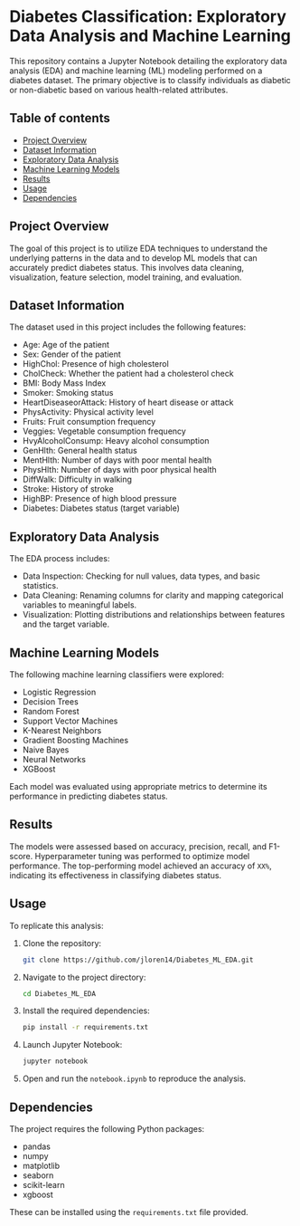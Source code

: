 # Diabetes Classification: Exploratory Data Analysis and Machine Learning 

This repository contains a Jupyter Notebook detailing the exploratory data analysis (EDA) and machine learning (ML) modeling performed on a diabetes dataset. The primary objective is to classify individuals as diabetic or non-diabetic based on various health-related attributes.

## Table of contents
* [Project Overview](#project-overview)
* [Dataset Information](#dataset-information)
* [Exploratory Data Analysis](#exploratory-data-analysis)
* [Machine Learning Models](#machine-learning-models)
* [Results](#results)
* [Usage](#usage)
* [Dependencies](#dependencies)

## Project Overview

The goal of this project is to utilize EDA techniques to understand the underlying patterns in the data and to develop ML models that can accurately predict diabetes status. This involves data cleaning, visualization, feature selection, model training, and evaluation.

## Dataset Information

The dataset used in this project includes the following features:
* Age: Age of the patient
* Sex: Gender of the patient
* HighChol: Presence of high cholesterol
* CholCheck: Whether the patient had a cholesterol check
* BMI: Body Mass Index
* Smoker: Smoking status
* HeartDiseaseorAttack: History of heart disease or attack
* PhysActivity: Physical activity level
* Fruits: Fruit consumption frequency
* Veggies: Vegetable consumption frequency
* HvyAlcoholConsump: Heavy alcohol consumption
* GenHlth: General health status
* MentHlth: Number of days with poor mental health
* PhysHlth: Number of days with poor physical health
* DiffWalk: Difficulty in walking
* Stroke: History of stroke
* HighBP: Presence of high blood pressure
* Diabetes: Diabetes status (target variable)

## Exploratory Data Analysis

The EDA process includes:
* Data Inspection: Checking for null values, data types, and basic statistics.
* Data Cleaning: Renaming columns for clarity and mapping categorical variables to meaningful labels.
* Visualization: Plotting distributions and relationships between features and the target variable.

## Machine Learning Models

The following machine learning classifiers were explored:

* Logistic Regression
* Decision Trees
* Random Forest
* Support Vector Machines
* K-Nearest Neighbors
* Gradient Boosting Machines
* Naive Bayes
* Neural Networks
* XGBoost

Each model was evaluated using appropriate metrics to determine its performance in predicting diabetes status.

## Results

The models were assessed based on accuracy, precision, recall, and F1-score. Hyperparameter tuning was performed to optimize model performance. The top-performing model achieved an accuracy of `XX%`, indicating its effectiveness in classifying diabetes status.

## Usage

To replicate this analysis:

1. Clone the repository:
   ```bash
   git clone https://github.com/jloren14/Diabetes_ML_EDA.git
2. Navigate to the project directory:
   ``` bash
   cd Diabetes_ML_EDA
3. Install the required dependencies:
   ``` bash
   pip install -r requirements.txt
4. Launch Jupyter Notebook:
   ``` bash
   jupyter notebook
5. Open and run the `notebook.ipynb` to reproduce the analysis.

## Dependencies

The project requires the following Python packages:
* pandas
* numpy
* matplotlib
* seaborn
* scikit-learn
* xgboost

These can be installed using the `requirements.txt` file provided.

